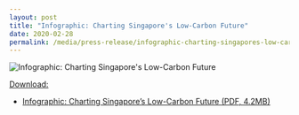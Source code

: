 ```yaml
---
layout: post
title: "Infographic: Charting Singapore's Low-Carbon Future"
date: 2020-02-28
permalink: /media/press-release/infographic-charting-singapores-low-carbon-future/
---
```


![Infographic: Charting Singapore's Low-Carbon Future](/images/leds-infographic.png "Infographic: Charting Singapore's Low-Carbon Future")


<u>Download:</u>

* [Infographic: Charting Singapore’s Low-Carbon Future (PDF, 4.2MB)](https://www.strategygroup.gov.sg/images/leds-infographic-final.pdf)